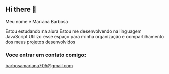 ## Hi there 👋

Meu nome é Mariana Barbosa

Estou estudando na alura
Estou me desenvolvendo na linguagem JavaScript
Utilizo esse espaço para minha organização e compartilhamento dos meus projetos desenvolvidos

### Voce entrar em contato comigo:
barbosamariana705@gmail.com
